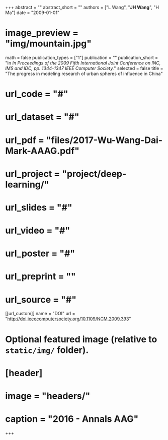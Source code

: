+++
abstract = ""
abstract_short = ""
authors = ["L Wang", "**JH Wang**", "H Ma"]
date = "2009-01-01"
# image_preview = "img/mountain.jpg"
math = false
publication_types = ["1"]
publication = ""
publication_short = "In *In Proceedings of the 2009 Fifth International Joint Conference on INC, IMS and IDC, pp. 1344-1347 IEEE Computer Society.*"
selected = false
title = "The progress in modeling research of urban spheres of influence in China"
# url_code = "#"
# url_dataset = "#"
# url_pdf = "files/2017-Wu-Wang-Dai-Mark-AAAG.pdf"
# url_project = "project/deep-learning/"
# url_slides = "#"
# url_video = "#"
# url_poster = "#"
# url_preprint = ""
# url_source = "#"

[[url_custom]]
name = "DOI"
url = "http://doi.ieeecomputersociety.org/10.1109/NCM.2009.393"

# Optional featured image (relative to `static/img/` folder).
# [header]
# image = "headers/"
# caption = "2016 - Annals AAG"

+++



